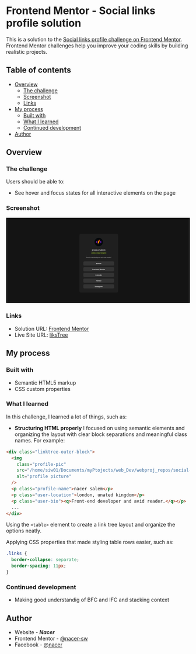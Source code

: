 # Frontend Mentor - Social links profile solution

This is a solution to the [Social links profile challenge on Frontend Mentor](https://www.frontendmentor.io/challenges/social-links-profile-UG32l9m6dQ). Frontend Mentor challenges help you improve your coding skills by building realistic projects.

## Table of contents

- [Overview](#overview)
  - [The challenge](#the-challenge)
  - [Screenshot](#screenshot)
  - [Links](#links)
- [My process](#my-process)
  - [Built with](#built-with)
  - [What I learned](#what-i-learned)
  - [Continued development](#continued-development)
- [Author](#author)

## Overview

### The challenge

Users should be able to:

- See hover and focus states for all interactive elements on the page

### Screenshot

![](./screenshot.png)

### Links

- Solution URL: [Frontend Mentor](https://your-solution-url.com)
- Live Site URL: [liksTree](https://your-live-site-url.com)

## My process

### Built with

- Semantic HTML5 markup
- CSS custom properties

### What I learned

In this challenge, I learned a lot of things, such as:

- **Structuring HTML properly**
  I focused on using semantic elements and organizing the layout with clear block separations and meaningful class names.
  For example:

```html
<div class="linktree-outer-block">
  <img
    class="profile-pic"
    src="/home/siw01/Documents/myPtojects/web_Dev/webproj_repos/social-links-profile-main/assets/images/s1w.png"
    alt="profile picture"
  />
  <p class="profile-name">nacer salem</p>
  <p class="user-location">london, unated kingdom</p>
  <p class="user-bio"><q>Front-end developer and avid reader.</q></p>
  ...
</div>
```

Using the `<table>` element to create a link tree layout and organize the options neatly.

Applying CSS properties that made styling table rows easier, such as:

```css
.links {
  border-collapse: separate;
  border-spacing: 11px;
}
```

### Continued development

- Making good understandig of BFC and IFC and stacking context

## Author

- Website - **_Nacer_**
- Frontend Mentor - [@nacer-sw](https://www.frontendmentor.io/profile/nacer-sw)
- Facebook - [@nacer](https://www.facebook.com/profile.php?id=61579532403702)
